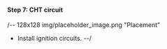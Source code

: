 
#### Step 7: CHT circuit
/-- 128x128 img/placeholder_image.png "Placement"
 - Install ignition circuits.
--/
